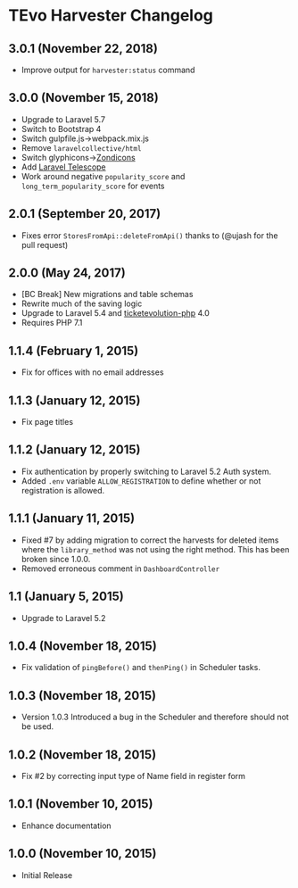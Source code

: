 # TEvo Harvester Changelog

## 3.0.1 (November 22, 2018)
- Improve output for `harvester:status` command

## 3.0.0 (November 15, 2018)
- Upgrade to Laravel 5.7
- Switch to Bootstrap 4
- Switch gulpfile.js→webpack.mix.js
- Remove `laravelcollective/html`
- Switch glyphicons→[Zondicons](https://www.zondicons.com)
- Add [Laravel Telescope](https://laravel.com/docs/5.7/telescope)
- Work around negative `popularity_score` and `long_term_popularity_score` for events

## 2.0.1 (September 20, 2017)
- Fixes error `StoresFromApi::deleteFromApi()` thanks to (@ujash for the pull request)

## 2.0.0 (May 24, 2017)
- [BC Break] New migrations and table schemas
- Rewrite much of the saving logic
- Upgrade to Laravel 5.4 and [ticketevolution-php](https://github.com/ticketevolution/ticketevolution-php/) 4.0
- Requires PHP 7.1

## 1.1.4 (February 1, 2015)
- Fix for offices with no email addresses

## 1.1.3 (January 12, 2015)
- Fix page titles

## 1.1.2 (January 12, 2015)
- Fix authentication by properly switching to Laravel 5.2 Auth system.
- Added `.env` variable `ALLOW_REGISTRATION` to define whether or not registration is allowed.

## 1.1.1 (January 11, 2015)
- Fixed #7 by adding migration to correct the harvests for deleted items where the `library_method`  was not using the right method. This has been broken since 1.0.0.
- Removed erroneous comment in `DashboardController`

## 1.1 (January 5, 2015)
- Upgrade to Laravel 5.2

## 1.0.4 (November 18, 2015)
- Fix validation of `pingBefore()` and `thenPing()` in Scheduler tasks.

## 1.0.3 (November 18, 2015)
- Version 1.0.3 Introduced a bug in the Scheduler and therefore should not be used.

## 1.0.2 (November 18, 2015)
- Fix #2 by correcting input type of Name field in register form

## 1.0.1 (November 10, 2015)
- Enhance documentation

## 1.0.0 (November 10, 2015)
- Initial Release
